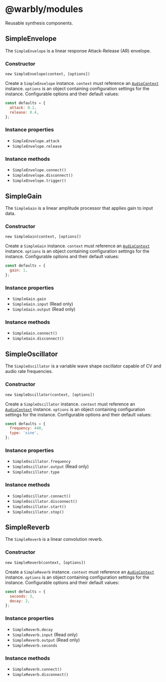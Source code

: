 # @warbly/modules

Reusable synthesis components.

## SimpleEnvelope

The `SimpleEnvelope` is a linear response Attack-Release (AR) envelope.

### Constructor

`new SimpleEnvelope(context, [options])`

Create a `SimpleEnvelope` instance. `context` must reference an [`AudioContext`](https://developer.mozilla.org/en-US/docs/Web/API/AudioContext/AudioContext) instance. `options` is an object containing configuration settings for the instance. Configurable options and their default values:

```js
const defaults = {
  attack: 0.1,
  release: 0.4,
};
```

### Instance properties

- `SimpleEnvelope.attack`
- `SimpleEnvelope.release`

### Instance methods

- `SimpleEnvelope.connect()`
- `SimpleEnvelope.disconnect()`
- `SimpleEnvelope.trigger()`

## SimpleGain

The `SimpleGain` is a linear amplitude processor that applies gain to input data.

### Constructor

`new SimpleGain(context, [options])`

Create a `SimpleGain` instance. `context` must reference an [`AudioContext`](https://developer.mozilla.org/en-US/docs/Web/API/AudioContext/AudioContext) instance. `options` is an object containing configuration settings for the instance. Configurable options and their default values:

```js
const defaults = {
  gain: 1,
};
```

### Instance properties

- `SimpleGain.gain`
- `SimpleGain.input` (Read only)
- `SimpleGain.output` (Read only)

### Instance methods

- `SimpleGain.connect()`
- `SimpleGain.disconnect()`

## SimpleOscillator

The `SimpleOscillator` is a variable wave shape oscillator capable of CV and audio rate frequencies.

### Constructor

`new SimpleOscillator(context, [options])`

Create a `SimpleOscillator` instance. `context` must reference an [`AudioContext`](https://developer.mozilla.org/en-US/docs/Web/API/AudioContext/AudioContext) instance. `options` is an object containing configuration settings for the instance. Configurable options and their default values:

```js
const defaults = {
  frequency: 440,
  type: 'sine',
};
```

### Instance properties

- `SimpleOscillator.frequency`
- `SimpleOscillator.output` (Read only)
- `SimpleOscillator.type`

### Instance methods

- `SimpleOscillator.connect()`
- `SimpleOscillator.disconnect()`
- `SimpleOscillator.start()`
- `SimpleOscillator.stop()`

## SimpleReverb

The `SimpleReverb` is a linear convolution reverb.

### Constructor

`new SimpleReverb(context, [options])`

Create a `SimpleReverb` instance. `context` must reference an [`AudioContext`](https://developer.mozilla.org/en-US/docs/Web/API/AudioContext/AudioContext) instance. `options` is an object containing configuration settings for the instance. Configurable options and their default values:

```js
const defaults = {
  seconds: 3,
  decay: 2,
};
```

### Instance properties

- `SimpleReverb.decay`
- `SimpleReverb.input` (Read only)
- `SimpleReverb.output` (Read only)
- `SimpleReverb.seconds`

### Instance methods

- `SimpleReverb.connect()`
- `SimpleReverb.disconnect()`
